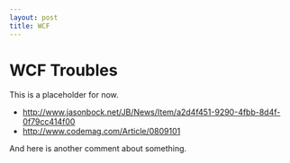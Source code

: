 ```yaml
---
layout: post
title: WCF
---
```


# WCF Troubles
This is a placeholder for now.

- http://www.jasonbock.net/JB/News/Item/a2d4f451-9290-4fbb-8d4f-0f79cc414f00
- http://www.codemag.com/Article/0809101

And here is another comment about something. 